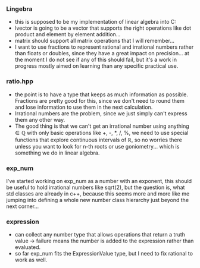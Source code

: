 ### Lingebra   
 * this is supposed to be my implementation of linear algebra into C:  
 * lvector is going to be a vector that supports the right operations like dot product and element by element addition...
 * matrix should support all matrix operations that I will remember...
 * I want to use fractions to represent rational and irrational numbers rather than floats or doubles, since they have a great impact on precision... at the moment I do not see if any of this should fail, but it's a work in progress mostly aimed on learning than any specific practical use.

 ### ratio.hpp
 * the point is to have a type that keeps as much information as possible. Fractions are pretty good for this, since we don't need to round them and lose information to use them in the next calculation.   
 * Irrational numbers are the problem, since we just simply can't express them any other way.  
 * The good thing is that we can't get an irrational number using anything $\in \mathbb{Q}$ with only basic operations like +, -, *, /, %, we need to use special functions that explore continuous intervals of $\mathbb{R}$, so no worries there unless you want to look for n-th roots or use goniometry... which is something we do in linear algebra.

### exp_num
 I've started working on exp_num as a number with an exponent, this should be useful to hold irrational numbers like sqrt(2), but the question is, what std classes are already in c++, because this seems more and more like me jumping into defining a whole new number class hierarchy just beyond the next corner...

### expression
- can collect any number type that allows operations that return a truth value -> failure means the number is added to the expression rather than evaluated.   
- so far exp_num fits the ExpressionValue type, but I need to fix rational to work as well. 